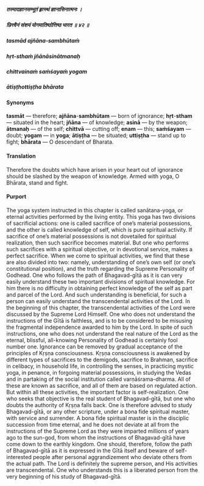 ##### तस्मादज्ञानसम्भूतं हृत्स्थं ज्ञानासिनात्मनः ।
##### छित्त्वैनं संशयं योगमातिष्ठोत्तिष्ठ भारत ॥ ४२ ॥

##### tasmād ajñāna-sambhūtaṁ
##### hṛt-sthaṁ jñānāsinātmanaḥ
##### chittvainaṁ saṁśayaṁ yogam
##### ātiṣṭhottiṣṭha bhārata

#### Synonyms

**tasmāt** — therefore; **ajñāna**-**sambhūtam** — born of ignorance; **hṛt**-**stham** — situated in the heart; **jñāna** — of knowledge; **asinā** — by the weapon; **ātmanaḥ** — of the self; **chittvā** — cutting off; **enam** — this; **saṁśayam** — doubt; **yogam** — in **yoga**; **ātiṣṭha** — be situated; **uttiṣṭha** — stand up to fight; **bhārata** — O descendant of Bharata.

#### Translation

Therefore the doubts which have arisen in your heart out of ignorance should be slashed by the weapon of knowledge. Armed with yoga, O Bhārata, stand and fight.

#### Purport

The yoga system instructed in this chapter is called sanātana-yoga, or eternal activities performed by the living entity. This yoga has two divisions of sacrificial actions: one is called sacrifice of one’s material possessions, and the other is called knowledge of self, which is pure spiritual activity. If sacrifice of one’s material possessions is not dovetailed for spiritual realization, then such sacrifice becomes material. But one who performs such sacrifices with a spiritual objective, or in devotional service, makes a perfect sacrifice. When we come to spiritual activities, we find that these are also divided into two: namely, understanding of one’s own self (or one’s constitutional position), and the truth regarding the Supreme Personality of Godhead. One who follows the path of Bhagavad-gītā as it is can very easily understand these two important divisions of spiritual knowledge. For him there is no difficulty in obtaining perfect knowledge of the self as part and parcel of the Lord. And such understanding is beneficial, for such a person can easily understand the transcendental activities of the Lord. In the beginning of this chapter, the transcendental activities of the Lord were discussed by the Supreme Lord Himself. One who does not understand the instructions of the Gītā is faithless, and is to be considered to be misusing the fragmental independence awarded to him by the Lord. In spite of such instructions, one who does not understand the real nature of the Lord as the eternal, blissful, all-knowing Personality of Godhead is certainly fool number one. Ignorance can be removed by gradual acceptance of the principles of Kṛṣṇa consciousness. Kṛṣṇa consciousness is awakened by different types of sacrifices to the demigods, sacrifice to Brahman, sacrifice in celibacy, in household life, in controlling the senses, in practicing mystic yoga, in penance, in forgoing material possessions, in studying the Vedas and in partaking of the social institution called varṇāśrama-dharma. All of these are known as sacrifice, and all of them are based on regulated action. But within all these activities, the important factor is self-realization. One who seeks that objective is the real student of Bhagavad-gītā, but one who doubts the authority of Kṛṣṇa falls back. One is therefore advised to study Bhagavad-gītā, or any other scripture, under a bona fide spiritual master, with service and surrender. A bona fide spiritual master is in the disciplic succession from time eternal, and he does not deviate at all from the instructions of the Supreme Lord as they were imparted millions of years ago to the sun-god, from whom the instructions of Bhagavad-gītā have come down to the earthly kingdom. One should, therefore, follow the path of Bhagavad-gītā as it is expressed in the Gītā itself and beware of self-interested people after personal aggrandizement who deviate others from the actual path. The Lord is definitely the supreme person, and His activities are transcendental. One who understands this is a liberated person from the very beginning of his study of Bhagavad-gītā.